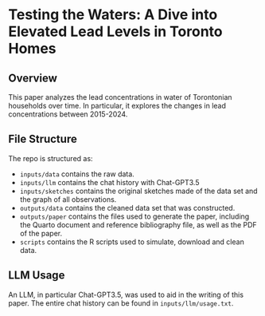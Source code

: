 # Testing the Waters: A Dive into Elevated Lead Levels in Toronto Homes

## Overview

This paper analyzes the lead concentrations in water of Torontonian households over time. In particular, it explores the changes in lead concentrations between 2015-2024.

## File Structure

The repo is structured as:

-   `inputs/data` contains the raw data.
-   `inputs/llm` contains the chat history with Chat-GPT3.5
-   `inputs/sketches` contains the original sketches made of the data set and the graph of all observations.
-   `outputs/data` contains the cleaned data set that was constructed.
-   `outputs/paper` contains the files used to generate the paper, including the Quarto document and reference bibliography file, as well as the PDF of the paper. 
-   `scripts` contains the R scripts used to simulate, download and clean data.


## LLM Usage

An LLM, in particular Chat-GPT3.5, was used to aid in the writing of this paper. The entire chat history can be found in `inputs/llm/usage.txt`.